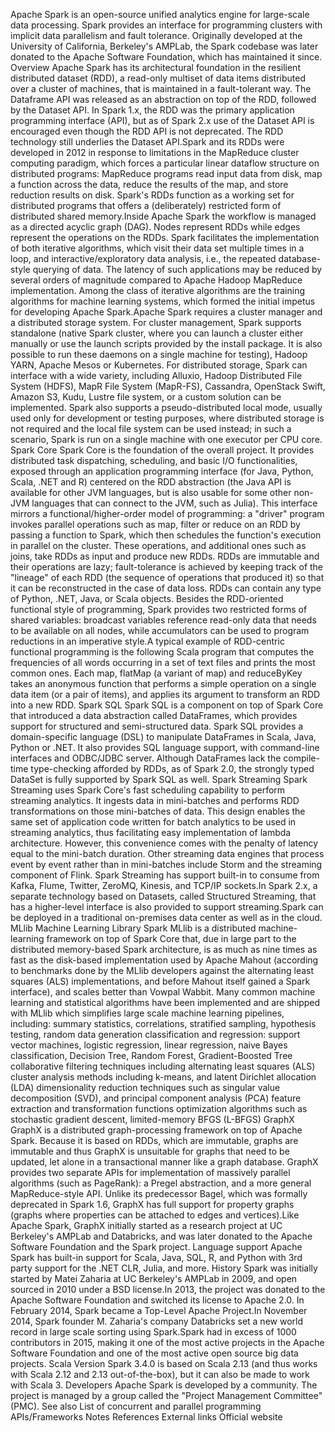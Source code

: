 Apache Spark is an open-source unified analytics engine for large-scale
data processing. Spark provides an interface for programming clusters
with implicit data parallelism and fault tolerance. Originally developed
at the University of California, Berkeley\'s AMPLab, the Spark codebase
was later donated to the Apache Software Foundation, which has
maintained it since. Overview Apache Spark has its architectural
foundation in the resilient distributed dataset (RDD), a read-only
multiset of data items distributed over a cluster of machines, that is
maintained in a fault-tolerant way. The Dataframe API was released as an
abstraction on top of the RDD, followed by the Dataset API. In Spark
1.x, the RDD was the primary application programming interface (API),
but as of Spark 2.x use of the Dataset API is encouraged even though the
RDD API is not deprecated. The RDD technology still underlies the
Dataset API.Spark and its RDDs were developed in 2012 in response to
limitations in the MapReduce cluster computing paradigm, which forces a
particular linear dataflow structure on distributed programs: MapReduce
programs read input data from disk, map a function across the data,
reduce the results of the map, and store reduction results on disk.
Spark\'s RDDs function as a working set for distributed programs that
offers a (deliberately) restricted form of distributed shared
memory.Inside Apache Spark the workflow is managed as a directed acyclic
graph (DAG). Nodes represent RDDs while edges represent the operations
on the RDDs. Spark facilitates the implementation of both iterative
algorithms, which visit their data set multiple times in a loop, and
interactive/exploratory data analysis, i.e., the repeated database-style
querying of data. The latency of such applications may be reduced by
several orders of magnitude compared to Apache Hadoop MapReduce
implementation. Among the class of iterative algorithms are the training
algorithms for machine learning systems, which formed the initial
impetus for developing Apache Spark.Apache Spark requires a cluster
manager and a distributed storage system. For cluster management, Spark
supports standalone (native Spark cluster, where you can launch a
cluster either manually or use the launch scripts provided by the
install package. It is also possible to run these daemons on a single
machine for testing), Hadoop YARN, Apache Mesos or Kubernetes. For
distributed storage, Spark can interface with a wide variety, including
Alluxio, Hadoop Distributed File System (HDFS), MapR File System
(MapR-FS), Cassandra, OpenStack Swift, Amazon S3, Kudu, Lustre file
system, or a custom solution can be implemented. Spark also supports a
pseudo-distributed local mode, usually used only for development or
testing purposes, where distributed storage is not required and the
local file system can be used instead; in such a scenario, Spark is run
on a single machine with one executor per CPU core. Spark Core Spark
Core is the foundation of the overall project. It provides distributed
task dispatching, scheduling, and basic I/O functionalities, exposed
through an application programming interface (for Java, Python, Scala,
.NET and R) centered on the RDD abstraction (the Java API is available
for other JVM languages, but is also usable for some other non-JVM
languages that can connect to the JVM, such as Julia). This interface
mirrors a functional/higher-order model of programming: a \"driver\"
program invokes parallel operations such as map, filter or reduce on an
RDD by passing a function to Spark, which then schedules the function\'s
execution in parallel on the cluster. These operations, and additional
ones such as joins, take RDDs as input and produce new RDDs. RDDs are
immutable and their operations are lazy; fault-tolerance is achieved by
keeping track of the \"lineage\" of each RDD (the sequence of operations
that produced it) so that it can be reconstructed in the case of data
loss. RDDs can contain any type of Python, .NET, Java, or Scala objects.
Besides the RDD-oriented functional style of programming, Spark provides
two restricted forms of shared variables: broadcast variables reference
read-only data that needs to be available on all nodes, while
accumulators can be used to program reductions in an imperative style.A
typical example of RDD-centric functional programming is the following
Scala program that computes the frequencies of all words occurring in a
set of text files and prints the most common ones. Each map, flatMap (a
variant of map) and reduceByKey takes an anonymous function that
performs a simple operation on a single data item (or a pair of items),
and applies its argument to transform an RDD into a new RDD. Spark SQL
Spark SQL is a component on top of Spark Core that introduced a data
abstraction called DataFrames, which provides support for structured and
semi-structured data. Spark SQL provides a domain-specific language
(DSL) to manipulate DataFrames in Scala, Java, Python or .NET. It also
provides SQL language support, with command-line interfaces and
ODBC/JDBC server. Although DataFrames lack the compile-time
type-checking afforded by RDDs, as of Spark 2.0, the strongly typed
DataSet is fully supported by Spark SQL as well. Spark Streaming Spark
Streaming uses Spark Core\'s fast scheduling capability to perform
streaming analytics. It ingests data in mini-batches and performs RDD
transformations on those mini-batches of data. This design enables the
same set of application code written for batch analytics to be used in
streaming analytics, thus facilitating easy implementation of lambda
architecture. However, this convenience comes with the penalty of
latency equal to the mini-batch duration. Other streaming data engines
that process event by event rather than in mini-batches include Storm
and the streaming component of Flink. Spark Streaming has support
built-in to consume from Kafka, Flume, Twitter, ZeroMQ, Kinesis, and
TCP/IP sockets.In Spark 2.x, a separate technology based on Datasets,
called Structured Streaming, that has a higher-level interface is also
provided to support streaming.Spark can be deployed in a traditional
on-premises data center as well as in the cloud. MLlib Machine Learning
Library Spark MLlib is a distributed machine-learning framework on top
of Spark Core that, due in large part to the distributed memory-based
Spark architecture, is as much as nine times as fast as the disk-based
implementation used by Apache Mahout (according to benchmarks done by
the MLlib developers against the alternating least squares (ALS)
implementations, and before Mahout itself gained a Spark interface), and
scales better than Vowpal Wabbit. Many common machine learning and
statistical algorithms have been implemented and are shipped with MLlib
which simplifies large scale machine learning pipelines, including:
summary statistics, correlations, stratified sampling, hypothesis
testing, random data generation classification and regression: support
vector machines, logistic regression, linear regression, naive Bayes
classification, Decision Tree, Random Forest, Gradient-Boosted Tree
collaborative filtering techniques including alternating least squares
(ALS) cluster analysis methods including k-means, and latent Dirichlet
allocation (LDA) dimensionality reduction techniques such as singular
value decomposition (SVD), and principal component analysis (PCA)
feature extraction and transformation functions optimization algorithms
such as stochastic gradient descent, limited-memory BFGS (L-BFGS) GraphX
GraphX is a distributed graph-processing framework on top of Apache
Spark. Because it is based on RDDs, which are immutable, graphs are
immutable and thus GraphX is unsuitable for graphs that need to be
updated, let alone in a transactional manner like a graph database.
GraphX provides two separate APIs for implementation of massively
parallel algorithms (such as PageRank): a Pregel abstraction, and a more
general MapReduce-style API. Unlike its predecessor Bagel, which was
formally deprecated in Spark 1.6, GraphX has full support for property
graphs (graphs where properties can be attached to edges and
vertices).Like Apache Spark, GraphX initially started as a research
project at UC Berkeley\'s AMPLab and Databricks, and was later donated
to the Apache Software Foundation and the Spark project. Language
support Apache Spark has built-in support for Scala, Java, SQL, R, and
Python with 3rd party support for the .NET CLR, Julia, and more. History
Spark was initially started by Matei Zaharia at UC Berkeley\'s AMPLab in
2009, and open sourced in 2010 under a BSD license.In 2013, the project
was donated to the Apache Software Foundation and switched its license
to Apache 2.0. In February 2014, Spark became a Top-Level Apache
Project.In November 2014, Spark founder M. Zaharia\'s company Databricks
set a new world record in large scale sorting using Spark.Spark had in
excess of 1000 contributors in 2015, making it one of the most active
projects in the Apache Software Foundation and one of the most active
open source big data projects. Scala Version Spark 3.4.0 is based on
Scala 2.13 (and thus works with Scala 2.12 and 2.13 out-of-the-box), but
it can also be made to work with Scala 3. Developers Apache Spark is
developed by a community. The project is managed by a group called the
\"Project Management Committee\" (PMC). See also List of concurrent and
parallel programming APIs/Frameworks Notes References External links
Official website
